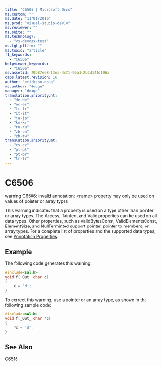 ```yaml
---
title: "C6506 | Microsoft Docs"
ms.custom: ""
ms.date: "11/01/2016"
ms.prod: "visual-studio-dev14"
ms.reviewer: ""
ms.suite: ""
ms.technology: 
  - "vs-devops-test"
ms.tgt_pltfrm: ""
ms.topic: "article"
f1_keywords: 
  - "C6506"
helpviewer_keywords: 
  - "C6506"
ms.assetid: 20b87ee8-13ea-4d71-95a1-2b2d144d196a
caps.latest.revision: 16
author: "erickson-doug"
ms.author: "douge"
manager: "douge"
translation.priority.ht: 
  - "de-de"
  - "es-es"
  - "fr-fr"
  - "it-it"
  - "ja-jp"
  - "ko-kr"
  - "ru-ru"
  - "zh-cn"
  - "zh-tw"
translation.priority.mt: 
  - "cs-cz"
  - "pl-pl"
  - "pt-br"
  - "tr-tr"
---
```

# C6506
warning C6506: invalid annotation: \<name> property may only be used on values of pointer or array types  
  
 This warning indicates that a property is used on a type other than pointer or array types. The Access, Tainted, and Valid properties can be used on all data types. Other properties, such as ValidBytesConst, ValidElementsConst, ElementSize, and NullTerminted support pointer, pointer to members, or array types. For a complete list of properties and the supported data types, see [Annotation Properties](http://msdn.microsoft.com/en-us/f77b4370-6bda-4294-bd2a-e7d0df182a3d).  
  
## Example  
 The following code generates this warning:  
  
```cpp  
#include<sal.h>  
void f(_Out_ char c)  
{  
    c = 'd';  
}  
```  
  
 To correct this warning, use a pointer or an array type, as shown in the following sample code:  
  
```cpp  
#include<sal.h>  
void f(_Out_ char *c)  
{  
    *c = 'd';  
}  
```  
  
## See Also  
 [C6516](../code-quality/c6516.md)